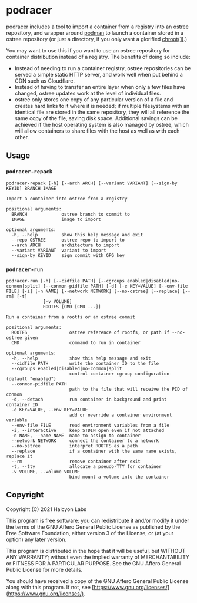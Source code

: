 # podracer

podracer includes a tool to import a container from a registry into an [ostree](https://ostreedev.github.io/ostree/) repository, and wrapper around [podman](https://podman.io/) to launch a container stored in a ostree repository (or just a directory, if you only want a glorified [chroot(1)](https://man7.org/linux/man-pages/man1/chroot.1.html).)

You may want to use this if you want to use an ostree repository for container distribution instead of a registry. The benefits of doing so include:

- Instead of needing to run a container registry, ostree repositories can be served a simple static HTTP server, and work well when put behind a CDN such as Cloudflare.
- Instead of having to transfer an entire layer when only a few files have changed, ostree updates work at the level of individual files.
- ostree only stores one copy of any particular version of a file and creates hard links to it where it is needed; if multiple filesystems with an identical file are stored in the same repository, they will all reference the same copy of the file, saving disk space. Additional savings can be achieved if the host operating system is also managed by ostree, which will allow containers to share files with the host as well as with each other.

## Usage

### `podracer-repack`

```text
podracer-repack [-h] [--arch ARCH] [--variant VARIANT] [--sign-by KEYID] BRANCH IMAGE

Import a container into ostree from a registry

positional arguments:
  BRANCH             ostree branch to commit to
  IMAGE              image to import

optional arguments:
  -h, --help         show this help message and exit
  --repo OSTREE      ostree repo to import to
  --arch ARCH        architecture to import
  --variant VARIANT  variant to import
  --sign-by KEYID    sign commit with GPG key
```

### `podracer-run`

```text
podracer-run [-h] [--cidfile PATH] [--cgroups enabled|disabled|no-conmon|split] [--conmon-pidfile PATH] [-d] [-e KEY=VALUE] [--env-file FILE] [-i] [-n NAME] [--network NETWORK] [--no-ostree] [--replace] [--rm] [-t]
              [-v VOLUME]
              ROOTFS [CMD [CMD ...]]

Run a container from a rootfs or an ostree commit

positional arguments:
  ROOTFS                ostree reference of rootfs, or path if --no-ostree given
  CMD                   command to run in container

optional arguments:
  -h, --help            show this help message and exit
  --cidfile PATH        write the container ID to the file
  --cgroups enabled|disabled|no-conmon|split
                        control container cgroup configuration (default "enabled")
  --conmon-pidfile PATH
                        path to the file that will receive the PID of conmon
  -d, --detach          run container in background and print container ID
  -e KEY=VALUE, --env KEY=VALUE
                        add or override a container environment variable
  --env-file FILE       read environment variables from a file
  -i, --interactive     keep STDIN open even if not attached
  -n NAME, --name NAME  name to assign to container
  --network NETWORK     connect the container to a network
  --no-ostree           interpret ROOTFS as a path
  --replace             if a container with the same name exists, replace it
  --rm                  remove container after exit
  -t, --tty             allocate a pseudo-TTY for container
  -v VOLUME, --volume VOLUME
                        bind mount a volume into the container
```

## Copyright

Copyright (C) 2021 Halcyon Labs

This program is free software: you can redistribute it and/or modify
it under the terms of the GNU Affero General Public License as published by
the Free Software Foundation, either version 3 of the License, or
(at your option) any later version.

This program is distributed in the hope that it will be useful,
but WITHOUT ANY WARRANTY; without even the implied warranty of
MERCHANTABILITY or FITNESS FOR A PARTICULAR PURPOSE.  See the
GNU Affero General Public License for more details.

You should have received a copy of the GNU Affero General Public License
along with this program.  If not, see [https://www.gnu.org/licenses/](https://www.gnu.org/licenses/).
